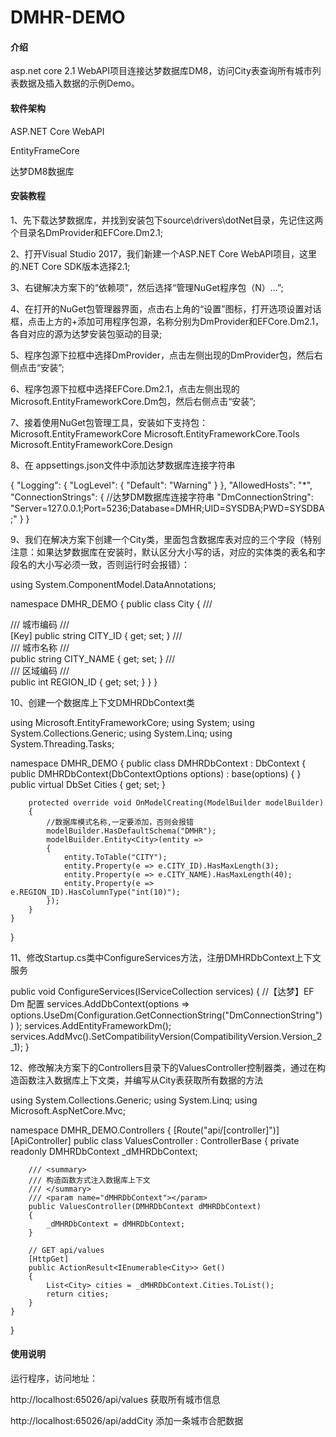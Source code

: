 # DMHR-DEMO

#### 介绍

asp.net core 2.1 WebAPI项目连接达梦数据库DM8，访问City表查询所有城市列表数据及插入数据的示例Demo。

#### 软件架构

ASP.NET Core WebAPI

EntityFrameCore

达梦DM8数据库

#### 安装教程

1、先下载达梦数据库，并找到安装包下source\drivers\dotNet目录，先记住这两个目录名DmProvider和EFCore.Dm2.1;
 
2、打开Visual Studio 2017，我们新建一个ASP.NET Core WebAPI项目，这里的.NET Core SDK版本选择2.1;
 
3、右键解决方案下的“依赖项”，然后选择“管理NuGet程序包（N）...”;
 
4、在打开的NuGet包管理器界面，点击右上角的“设置”图标，打开选项设置对话框，点击上方的+添加可用程序包源，名称分别为DmProvider和EFCore.Dm2.1，各自对应的源为达梦安装包驱动的目录;

5、程序包源下拉框中选择DmProvider，点击左侧出现的DmProvider包，然后右侧点击“安装”;
 
6、程序包源下拉框中选择EFCore.Dm2.1，点击左侧出现的Microsoft.EntityFrameworkCore.Dm包，然后右侧点击“安装”;
 
7、接着使用NuGet包管理工具，安装如下支持包：
   Microsoft.EntityFrameworkCore
   Microsoft.EntityFrameworkCore.Tools
   Microsoft.EntityFrameworkCore.Design
 
8、在 appsettings.json文件中添加达梦数据库连接字符串

{
  "Logging": {
    "LogLevel": {
      "Default": "Warning"
    }
  },
  "AllowedHosts": "*",
  "ConnectionStrings": {
    //达梦DM数据库连接字符串
    "DmConnectionString": "Server=127.0.0.1;Port=5236;Database=DMHR;UID=SYSDBA;PWD=SYSDBA;"
  }
}

9、我们在解决方案下创建一个City类，里面包含数据库表对应的三个字段（特别注意：如果达梦数据库在安装时，默认区分大小写的话，对应的实体类的表名和字段名的大小写必须一致，否则运行时会报错）：

using System.ComponentModel.DataAnnotations;

namespace DMHR_DEMO
{
    public class City
    {
        /// <summary>
        /// 城市编码
        /// </summary>
        [Key]
        public string CITY_ID { get; set; }
        /// <summary>
        /// 城市名称
        /// </summary>
        public string CITY_NAME { get; set; }
        /// <summary>
        /// 区域编码
        /// </summary>
        public int REGION_ID { get; set; }
    }
}

10、创建一个数据库上下文DMHRDbContext类

using Microsoft.EntityFrameworkCore;
using System;
using System.Collections.Generic;
using System.Linq;
using System.Threading.Tasks;

namespace DMHR_DEMO
{
    public class DMHRDbContext : DbContext
    {
        public DMHRDbContext(DbContextOptions<DMHRDbContext> options)
            : base(options)
        {
        }
        public virtual DbSet<City> Cities { get; set; }

        protected override void OnModelCreating(ModelBuilder modelBuilder)
        {
            //数据库模式名称,一定要添加，否则会报错
            modelBuilder.HasDefaultSchema("DMHR"); 
            modelBuilder.Entity<City>(entity =>
            {
                entity.ToTable("CITY");
                entity.Property(e => e.CITY_ID).HasMaxLength(3);
                entity.Property(e => e.CITY_NAME).HasMaxLength(40);
                entity.Property(e => e.REGION_ID).HasColumnType("int(10)");
            });
        }
    }
}
 
11、修改Startup.cs类中ConfigureServices方法，注册DMHRDbContext上下文服务

public void ConfigureServices(IServiceCollection services)
{
     //【达梦】EF Dm 配置
     services.AddDbContext<DMHRDbContext>(options =>
         options.UseDm(Configuration.GetConnectionString("DmConnectionString"))
     );
     services.AddEntityFrameworkDm();
     services.AddMvc().SetCompatibilityVersion(CompatibilityVersion.Version_2_1);
}
 
12、修改解决方案下的Controllers目录下的ValuesController控制器类，通过在构造函数注入数据库上下文类，并编写从City表获取所有数据的方法

using System.Collections.Generic;
using System.Linq;
using Microsoft.AspNetCore.Mvc;

namespace DMHR_DEMO.Controllers
{
    [Route("api/[controller]")]
    [ApiController]
    public class ValuesController : ControllerBase
    {
        private readonly DMHRDbContext _dMHRDbContext;

        /// <summary>
        /// 构造函数方式注入数据库上下文
        /// </summary>
        /// <param name="dMHRDbContext"></param>
        public ValuesController(DMHRDbContext dMHRDbContext)
        {
            _dMHRDbContext = dMHRDbContext;
        }

        // GET api/values
        [HttpGet]
        public ActionResult<IEnumerable<City>> Get()
        {
            List<City> cities = _dMHRDbContext.Cities.ToList();
            return cities;
        }
    }
}


#### 使用说明

  运行程序，访问地址：

  http://localhost:65026/api/values 获取所有城市信息
 
  http://localhost:65026/api/addCity 添加一条城市合肥数据
  


